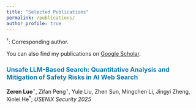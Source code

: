 ```yaml
---
title: "Selected Publications"
permalink: /publications/
author_profile: true
---
```


<sup>†</sup>: Corresponding author.

You can also find my publications on [Google Scholar](https://scholar.google.com/citations?user=4Yv-YwYAAAAJ).

### <span style="color:rgb(0, 119, 181)">Unsafe LLM-Based Search: Quantitative Analysis and Mitigation of Safety Risks in AI Web Search</span>
**Zeren Luo**<sup>⋆</sup>, Zifan Peng<sup>⋆</sup>, Yule Liu, Zhen Sun, Mingchen Li, Jingyi Zheng, Xinlei He<sup>†</sup>; *USENIX Security 2025*